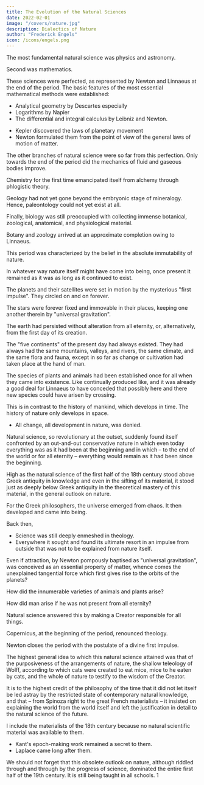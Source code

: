 ```yaml
---
title: The Evolution of the Natural Sciences
date: 2022-02-01
image: "/covers/nature.jpg"
description: Dialectics of Nature
author: "Frederick Engels"
icon: /icons/engels.png
---
```



The most fundamental natural science was physics and astronomy. 

Second was mathematics. 

These sciences were perfected, as represented by Newton and Linnaeus at the end of the period. The basic features of the most essential mathematical methods were established:

- Analytical geometry by Descartes especially
- Logarithms by Napier
- The differential and integral calculus by Leibniz and Newton. 
<!-- The same holds good of the mechanics of rigid bodies, the main laws of which were made clear once for all.  -->
- Kepler discovered the laws of planetary movement 
- Newton formulated them from the point of view of the general laws of motion of matter. 

The other branches of natural science were so far from this perfection. Only towards the end of the period did the mechanics of fluid and gaseous bodies improve.

<!-- Physics proper had still not gone beyond its first beginnings, with the exception of optics, the exceptional progress of which was due to the practical needs of astronomy.  -->

Chemistry for the first time emancipated itself from alchemy through phlogistic theory. 

Geology had not yet gone beyond the embryonic stage of mineralogy. Hence, paleontology could not yet exist at all. 

Finally, biology was still preoccupied with collecting immense botanical, zoological, anatomical, and physiological material. 

<!-- There could as yet be hardly any talk of the comparison of the various forms of life, of the investigation of their geographical distribution and their climatic, etc., living conditions. Here only  -->

Botany and zoology arrived at an approximate completion owing to Linnaeus.

This period was characterized by the belief in the absolute immutability of nature. 

In whatever way nature itself might have come into being, once present it remained as it was as long as it continued to exist.

The planets and their satellites were set in motion by the mysterious "first impulse". They circled on and on forever. 

The stars were forever fixed and immovable in their places, keeping one another therein by "universal gravitation". 

The earth had persisted without alteration from all eternity, or, alternatively, from the first day of its creation. 

The "five continents" of the present day had always existed. They had always had the same mountains, valleys, and rivers, the same climate, and the same flora and fauna, except in so far as change or cultivation had taken place at the hand of man.

The species of plants and animals had been established once for all when they came into existence. Like continually produced like, and it was already a good deal for Linnaeus to have conceded that possibly here and there new species could have arisen by crossing.

This is in contrast to the history of mankind, which develops in time. The history of nature only develops in space. 
- All change, all development in nature, was denied. 

Natural science, so revolutionary at the outset, suddenly found itself confronted by an out-and-out conservative nature in which even today everything was as it had been at the beginning and in which – to the end of the world or for all eternity – everything would remain as it had been since the beginning.

High as the natural science of the first half of the 18th century stood above Greek antiquity in knowledge and even in the sifting of its material, it stood just as deeply below Greek antiquity in the theoretical mastery of this material, in the general outlook on nature. 

For the Greek philosophers, the universe emerged from chaos. It then developed and came into being. 

Back then, <!-- For the natural scientists of the period that we are dealing with it was something ossified, something immutable, and for most of them something that had been created at one stroke.  -->
- Science was still deeply enmeshed in theology. 
- Everywhere it sought and found its ultimate resort in an impulse from outside that was not to be explained from nature itself. 

Even if attraction, by Newton pompously baptised as "universal gravitation", was conceived as an essential property of matter, whence comes the unexplained tangential force which first gives rise to the orbits of the planets? 

How did the innumerable varieties of animals and plants arise? 

How did man arise if he was not present from all eternity?

Natural science answered this by making a Creator responsible for all things. 

Copernicus, at the beginning of the period, renounced theology. 

Newton closes the period with the postulate of a divine first impulse.

The highest general idea to which this natural science attained was that of the purposiveness of the arrangements of nature, the shallow teleology of Wolff, according to which cats were created to eat mice, mice to he eaten by cats, and the whole of nature to testify to the wisdom of the Creator. 

It is to the highest credit of the philosophy of the time that it did not let itself be led astray by the restricted state of contemporary natural knowledge, and that – from Spinoza right to the great French materialists – it insisted on explaining the world from the world itself and left the justification in detail to the natural science of the future.

I include the materialists of the 18th century because no natural scientific material was available to them. 
- Kant's epoch-making work remained a secret to them. 
- Laplace came long after them. 

We should not forget that this obsolete outlook on nature, although riddled through and through by the progress of science, dominated the entire first half of the 19th century. It is still being taught in all schools. 1

